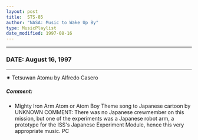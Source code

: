 ```yaml
---
layout: post
title:  STS-85
author: "NASA: Music to Wake Up By"
type: MusicPlaylist
date_modified: 1997-08-16
---
```


----
### DATE: August 16, 1997
----
✷ Tetsuwan Atomu by Alfredo Casero

##### Comment:
* Mighty Iron Arm Atom or Atom Boy Theme song to Japanese cartoon by UNKNOWN 		COMMENT: There was no Japanese crewmember on this mission, but one of the experiments was a Japanese robot arm, a prototype for the ISS's Japanese Experiment Module, hence this very appropriate music. PC
